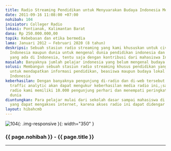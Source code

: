 ```yaml
---
title: Radio Streaming Pendidikan untuk Menyuarakan Budaya Indonesia Mendunia
date: 2011-09-16 11:08:00 +07:00
nohibah: 104
inisiator: Colleger Radio
lokasi: Pontianak, Kalimantan Barat
dana: Rp 250.000.000,00
topik: Kebebasan dan etika bermedia
lama: Januari 2012 – Februari 2020 (8 tahun)
deskripsi: Sebuah stasiun radio streaming yang kami khususkan untuk civitas akademi
  Indonesia maupun dunia untuk mengenal dunia pendidikan indonesia dan budaya lokal
  yang ada di Indonesia, tentu saja dengan kontribusi dari mahasiswa Indonesia
masalah: Banyaknya jumlah pelajar indonesia yang belum mengenal budaya lokal Indonesia
solusi: Membangun sebuah stasiun radio streaming khusus pendidikan yang dapat digunakan
  untuk mendapatkan informasi pendidikan, beasiswa maupun budaya lokal yang dimiliki
  Indonesia
keberhasilan: Dengan banyaknya pengunjung di-radio dan di-web tersebut dilihat dari
  traffic analytic akan dapat mengukur keberhasilan media radio ini,;sampai saat ini
  radio kami memiliki 10.000 pengunjung perhari dan menempati peringkat 600.000 di
  dunia
diuntungkan: Para pelajar mulai dari sekolah dasar sampai mahasiswa di seluruh Indonesia
  yang dapat mengakses internet, karena akses radio ini dapat didengar diseluruh dunia
layout: hibahcmb
---
```


![104](/static/img/hibahcmb/104.png){: .img-responsive }{: width="350" }

### {{ page.nohibah }} - {{ page.title }}

---
